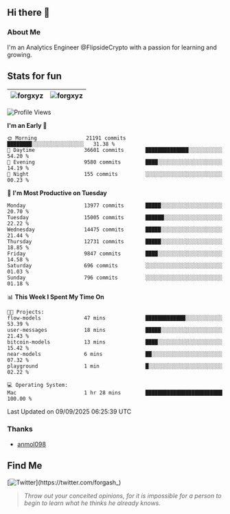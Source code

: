 ## Hi there 👋

### About Me

I'm an Analytics Engineer @FlipsideCrypto with a passion for learning and growing.
  
## Stats for fun

| <img align="center" src="https://github-readme-streak-stats.herokuapp.com/?user=forgxyz&theme=tokyonight" alt="forgxyz" /> | <img align="center" src="https://github-readme-stats.vercel.app/api?username=forgxyz&theme=tokyonight&show_icons=true" alt="forgxyz" /> |
| ------------- |------------- |


<!--START_SECTION:waka-->
![Profile Views](http://img.shields.io/badge/Profile%20Views-0-blue)

**I'm an Early 🐤** 

```text
🌞 Morning                21191 commits       ████████░░░░░░░░░░░░░░░░░   31.38 % 
🌆 Daytime                36601 commits       ██████████████░░░░░░░░░░░   54.20 % 
🌃 Evening                9580 commits        ████░░░░░░░░░░░░░░░░░░░░░   14.19 % 
🌙 Night                  155 commits         ░░░░░░░░░░░░░░░░░░░░░░░░░   00.23 % 
```
📅 **I'm Most Productive on Tuesday** 

```text
Monday                   13977 commits       █████░░░░░░░░░░░░░░░░░░░░   20.70 % 
Tuesday                  15005 commits       ██████░░░░░░░░░░░░░░░░░░░   22.22 % 
Wednesday                14475 commits       █████░░░░░░░░░░░░░░░░░░░░   21.44 % 
Thursday                 12731 commits       █████░░░░░░░░░░░░░░░░░░░░   18.85 % 
Friday                   9847 commits        ████░░░░░░░░░░░░░░░░░░░░░   14.58 % 
Saturday                 696 commits         ░░░░░░░░░░░░░░░░░░░░░░░░░   01.03 % 
Sunday                   796 commits         ░░░░░░░░░░░░░░░░░░░░░░░░░   01.18 % 
```


📊 **This Week I Spent My Time On** 

```text
🐱‍💻 Projects: 
flow-models              47 mins             █████████████░░░░░░░░░░░░   53.39 % 
user-messages            18 mins             █████░░░░░░░░░░░░░░░░░░░░   21.43 % 
bitcoin-models           13 mins             ████░░░░░░░░░░░░░░░░░░░░░   15.42 % 
near-models              6 mins              ██░░░░░░░░░░░░░░░░░░░░░░░   07.32 % 
playground               1 min               █░░░░░░░░░░░░░░░░░░░░░░░░   02.22 % 

💻 Operating System: 
Mac                      1 hr 28 mins        █████████████████████████   100.00 % 
```


 Last Updated on 09/09/2025 06:25:39 UTC
<!--END_SECTION:waka-->

### Thanks
 - [anmol098](https://github.com/anmol098/waka-readme-stats/)
  
## Find Me
[![Twitter](https://img.shields.io/twitter/url/https/twitter.com/forgash_.svg?style=social&label=Follow%20%40forgash_)](https://twitter.com/forgash_)


> *Throw out your conceited opinions, for it is impossible for a person to begin to learn what he thinks he already knows.* 
